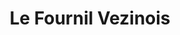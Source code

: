 ---
title: "Le Fournil Vezinois"
url: /vezin-le-coquet/le-fournil-vezinois-rue-du-domaine/
shop: boulangerie
---
